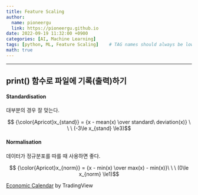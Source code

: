 ```yaml
---
title: Feature Scaling
author:
  name: pioneergu
  link: https://pioneergu.github.io
date: 2022-09-19 11:32:00 +0900
categories: [AI, Machine Learning]
tags: [python, ML, Feature Scaling]    # TAG names should always be lowercase
math: true
---
```


---
## **print() 함수로 파일에 기록(출력)하기**

#### **Standardisation**
대부분의 경우 잘 맞는다.

$$ {\color{Apricot}x_{stand}} = {x - mean(x) \over standard\ deviation(x)} \ \ \ (-3\le x_{stand} \le3)$$

#### **Normalisation**
데이터가 정규분포를 따를 때 사용하면 좋다.  

$$ {\color{Apricot}x_{norm}} = {x - min(x) \over max(x) - min(x)}\ \ \ (0\le x_{norm} \le1)$$


<!-- TradingView Widget BEGIN -->
<div class="tradingview-widget-container">
  <div class="tradingview-widget-container__widget"></div>
  <div class="tradingview-widget-copyright"><a href="https://www.tradingview.com/markets/currencies/economic-calendar/" rel="noopener" target="_blank"><span class="blue-text">Economic Calendar</span></a> by TradingView</div>
  <script type="text/javascript" src="https://s3.tradingview.com/external-embedding/embed-widget-events.js" async>
  {
  "colorTheme": "dark",
  "isTransparent": false,
  "width": "510",
  "height": "600",
  "locale": "en",
  "importanceFilter": "-1,0,1",
  "currencyFilter": "KRW,USD"
}
  </script>
</div>
<!-- TradingView Widget END -->

  
